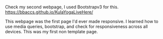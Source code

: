 Check my second webpage, I used Bootstrapv3 for this.
https://bbaccs.github.io/KulaYogaLiveHere/


This webpage was the first page I'd ever made responsive. I learned how to use media queries, bootstrap, and check for responsiveness across all devices. This was my first non template page.
